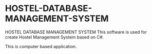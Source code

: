 # HOSTEL-DATABASE-MANAGEMENT-SYSTEM
HOSTEL DATABASE MANAGEMENT SYSTEM This software is used for create Hostel Management System based on C#.


This is computer based application.
